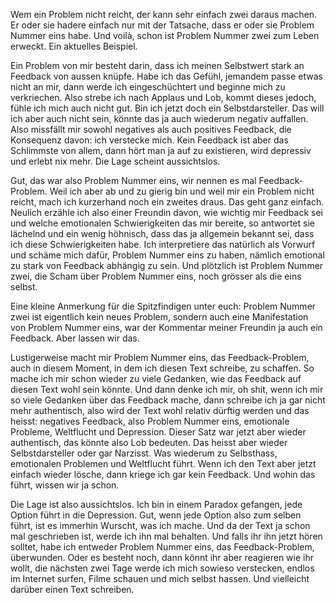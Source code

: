 Wem ein Problem nicht reicht, der kann sehr einfach zwei daraus machen.
Er oder sie hadere einfach nur mit der Tatsache, dass er oder sie
Problem Nummer eins habe. Und voilà, schon ist Problem Nummer zwei zum
Leben erweckt. Ein aktuelles Beispiel.

Ein Problem von mir besteht darin, dass ich meinen Selbstwert stark an
Feedback von aussen knüpfe. Habe ich das Gefühl, jemandem passe etwas
nicht an mir, dann werde ich eingeschüchtert und beginne mich zu
verkriechen. Also strebe ich nach Applaus und Lob, kommt dieses jedoch,
fühle ich mich auch nicht gut. Bin ich jetzt doch ein Selbstdarsteller.
Das will ich aber auch nicht sein, könnte das ja auch wiederum negativ
auffallen. Also missfällt mir sowohl negatives als auch positives
Feedback, die Konsequenz davon: ich verstecke mich. Kein Feedback ist
aber das Schlimmste von allem, dann hört man ja auf zu existieren, wird
depressiv und erlebt nix mehr. Die Lage scheint aussichtslos.

Gut, das war also Problem Nummer eins, wir nennen es mal
Feedback-Problem. Weil ich aber ab und zu gierig bin und weil mir ein
Problem nicht reicht, mach ich kurzerhand noch ein zweites draus. Das
geht ganz einfach. Neulich erzähle ich also einer Freundin davon, wie
wichtig mir Feedback sei und welche emotionalen Schwierigkeiten das mir
bereite, so antwortet sie lächelnd und ein wenig höhnisch, dass das ja
allgemein bekannt sei, dass ich diese Schwierigkeiten habe. Ich
interpretiere das natürlich als Vorwurf und schäme mich dafür, Problem
Nummer eins zu haben, nämlich emotional zu stark von Feedback abhängig
zu sein. Und plötzlich ist Problem Nummer zwei, die Scham über Problem
Nummer eins, noch grösser als die eins selbst.

Eine kleine Anmerkung für die Spitzfindigen unter euch: Problem Nummer
zwei ist eigentlich kein neues Problem, sondern auch eine Manifestation
von Problem Nummer eins, war der Kommentar meiner Freundin ja auch ein
Feedback. Aber lassen wir das.

Lustigerweise macht mir Problem Nummer eins, das Feedback-Problem, auch
in diesem Moment, in dem ich diesen Text schreibe, zu schaffen. So mache
ich mir schon wieder zu viele Gedanken, wie das Feedback auf diesen Text
wohl sein könnte. Und dann denke ich mir, oh shit, wenn ich mir so viele
Gedanken über das Feedback mache, dann schreibe ich ja gar nicht mehr
authentisch, also wird der Text wohl relativ dürftig werden und das
heisst: negatives Feedback, also Problem Nummer eins, emotionale
Probleme, Weltflucht und Depression. Dieser Satz war jetzt aber wieder
authentisch, das könnte also Lob bedeuten. Das heisst aber wieder
Selbstdarsteller oder gar Narzisst. Was wiederum zu Selbsthass,
emotionalen Problemen und Weltflucht führt. Wenn ich den Text aber jetzt
einfach wieder lösche, dann kriege ich gar kein Feedback. Und wohin das
führt, wissen wir ja schon.

Die Lage ist also aussichtslos. Ich bin in einem Paradox gefangen, jede
Option führt in die Depression. Gut, wenn jede Option also zum selben
führt, ist es immerhin Wurscht, was ich mache. Und da der Text ja schon
mal geschrieben ist, werde ich ihn mal behalten. Und falls ihr ihn jetzt
hören solltet, habe ich entweder Problem Nummer eins, das
Feedback-Problem, überwunden. Oder es besteht noch, dann könnt ihr aber
reagieren wie ihr wollt, die nächsten zwei Tage werde ich mich sowieso
verstecken, endlos im Internet surfen, Filme schauen und mich selbst
hassen. Und vielleicht darüber einen Text schreiben.
